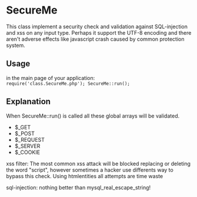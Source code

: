 SecureMe
========

This class implement a security check and validation against SQL-injection and xss on any input type.
Perhaps it support the UTF-8 encoding and there aren't adverse effects like javascript crash caused by common protection system.


 Usage
------------- 
 in the main page of your application:
 <code> 
 require('class.SecureMe.php');
 SecureMe::run(); 
 </code>
 
 Explanation
-------------
When SecureMe::run() is called all these global arrays will be validated.
 * $_GET
 * $_POST
 * $_REQUEST
 * $_SERVER
 * $_COOKIE 

 xss filter:
The most common xss attack will be blocked replacing or deleting the word "script", however sometimes a hacker use differents way to bypass this check.
Using htmlentities all attempts are time waste

 sql-injection:
nothing better than mysql_real_escape_string!
 